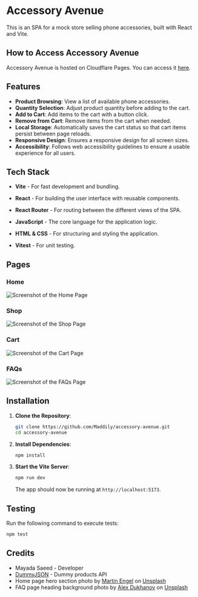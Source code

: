 # Accessory Avenue

This is an SPA for a mock store selling phone accessories, built with React and Vite.

## How to Access Accessory Avenue

Accessory Avenue is hosted on Cloudflare Pages. You can access it [here](https://accessory-avenue.pages.dev/).

## Features

- **Product Browsing**: View a list of available phone accessories.
- **Quantity Selection**: Adjust product quantity before adding to the cart.
- **Add to Cart**: Add items to the cart with a button click.
- **Remove from Cart**: Remove items from the cart when needed.
- **Local Storage**: Automatically saves the cart status so that cart items persist between page reloads.
- **Responsive Design**: Ensures a responsive design for all screen sizes.
- **Accessibility**: Follows web accessibility guidelines to ensure a usable experience for all users.

## Tech Stack

* **Vite** - For fast development and bundling.

* **React** - For building the user interface with reusable components.

* **React Router** - For routing between the different views of the SPA.

* **JavaScript** - The core language for the application logic.

* **HTML & CSS** - For structuring and styling the application.

* **Vitest** - For unit testing.

## Pages

### Home

![Screenshot of the Home Page](/public/home-page-screenshot.png)

### Shop

![Screenshot of the Shop Page](/public/shop-page-screenshot.png)

### Cart

![Screenshot of the Cart Page](/public/cart-page-screenshot.png)

### FAQs

![Screenshot of the FAQs Page](/public/faqs-page-screenshot.png)

## Installation

1. **Clone the Repository**:
   ```bash
   git clone https://github.com/Maddily/accessory-avenue.git
   cd accessory-avenue
   ```
2. **Install Dependencies**:
   ```bash
   npm install
   ```
3. **Start the Vite Server**:
   ```bash
   npm run dev
   ```
   The app should now be running at `http://localhost:5173`.

## Testing

Run the following command to execute tests:

```bash
npm test
```

## Credits

- Mayada Saeed - Developer
- [DummyJSON](https://dummyjson.com/) - Dummy products API
- Home page hero section photo by [Martin Engel](https://unsplash.com/@martinengel?utm_content=creditCopyText&utm_medium=referral&utm_source=unsplash) on [Unsplash](https://unsplash.com/photos/black-android-smartphone-and-chargers-44zXCbDd2WQ?utm_content=creditCopyText&utm_medium=referral&utm_source=unsplash)
- FAQ page heading background photo by [Alex Dukhanov](https://unsplash.com/@argtone?utm_content=creditCopyText&utm_medium=referral&utm_source=unsplash) on [Unsplash](https://unsplash.com/photos/a-close-up-of-a-plant-with-dark-green-leaves-1l2ZSKCMDio?utm_content=creditCopyText&utm_medium=referral&utm_source=unsplash)
